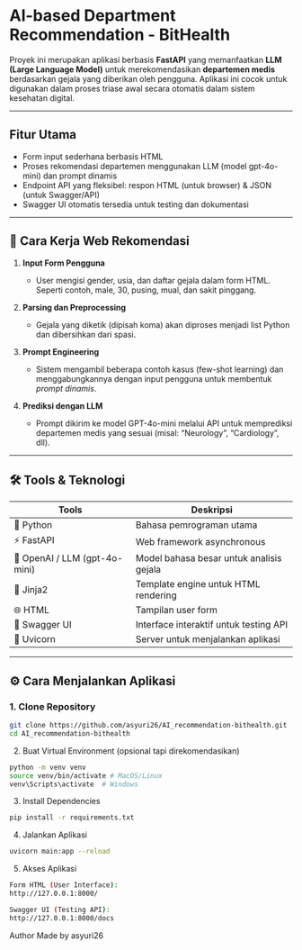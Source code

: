 # AI-based Department Recommendation - BitHealth

Proyek ini merupakan aplikasi berbasis **FastAPI** yang memanfaatkan **LLM (Large Language Model)** untuk merekomendasikan **departemen medis** berdasarkan gejala yang diberikan oleh pengguna. Aplikasi ini cocok untuk digunakan dalam proses triase awal secara otomatis dalam sistem kesehatan digital.

---

## Fitur Utama

- Form input sederhana berbasis HTML
- Proses rekomendasi departemen menggunakan LLM (model gpt-4o-mini) dan prompt dinamis 
- Endpoint API yang fleksibel: respon HTML (untuk browser) & JSON (untuk Swagger/API)
- Swagger UI otomatis tersedia untuk testing dan dokumentasi

---

## 🧠 Cara Kerja Web Rekomendasi

1. **Input Form Pengguna**
   - User mengisi gender, usia, dan daftar gejala dalam form HTML. Seperti contoh, male, 30, pusing, mual, dan sakit pinggang.

2. **Parsing dan Preprocessing**
   - Gejala yang diketik (dipisah koma) akan diproses menjadi list Python dan dibersihkan dari spasi.

3. **Prompt Engineering**
   - Sistem mengambil beberapa contoh kasus (few-shot learning) dan menggabungkannya dengan input pengguna untuk membentuk *prompt dinamis*.

4. **Prediksi dengan LLM**
   - Prompt dikirim ke model GPT-4o-mini melalui API untuk memprediksi departemen medis yang sesuai (misal: “Neurology”, “Cardiology”, dll).

---

## 🛠 Tools & Teknologi

| Tools            | Deskripsi                                |
|------------------|--------------------------------------------|
| 🐍 Python        | Bahasa pemrograman utama                  |
| ⚡ FastAPI       | Web framework asynchronous                |
| 🔮 OpenAI / LLM (gpt-4o-mini)   | Model bahasa besar untuk analisis gejala |
| 🧾 Jinja2        | Template engine untuk HTML rendering      |
| 🌐 HTML          | Tampilan user form                        |
| 🧪 Swagger UI    | Interface interaktif untuk testing API    |
| 🚀 Uvicorn       | Server untuk menjalankan aplikasi    |

---

## ⚙️ Cara Menjalankan Aplikasi

### 1. Clone Repository

```bash
git clone https://github.com/asyuri26/AI_recommendation-bithealth.git
cd AI_recommendation-bithealth
```

2. Buat Virtual Environment (opsional tapi direkomendasikan)
```bash
python -m venv venv
source venv/bin/activate # MacOS/Linux
venv\Scripts\activate  # Windows
```

3. Install Dependencies
```bash
pip install -r requirements.txt
```

4. Jalankan Aplikasi
```bash
uvicorn main:app --reload
```

5. Akses Aplikasi
``` bash
Form HTML (User Interface):
http://127.0.0.1:8000/

Swagger UI (Testing API):
http://127.0.0.1:8000/docs
```

Author
Made by asyuri26
